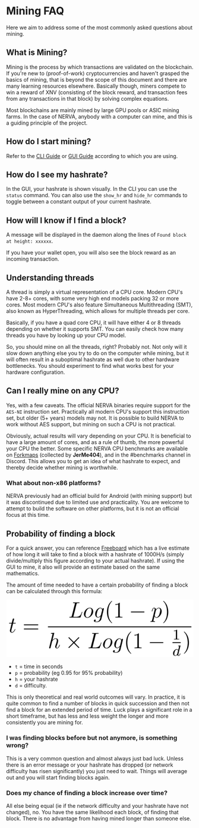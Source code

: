 # Mining FAQ
Here we aim to address some of the most commonly asked questions about mining.

## What is Mining?
Mining is the process by which transactions are validated on the blockchain. If you're new to (proof-of-work) cryptocurrencies and haven't grasped the basics of mining, that is beyond the scope of this document and there are many learning resources elsewhere. Basically though, miners compete to win a reward of XNV (consisting of the block reward, and transaction fees from any transactions in that block) by solving complex equations.

Most blockchains are mainly mined by large GPU pools or ASIC mining farms. In the case of NERVA, anybody with a computer can mine, and this is a guiding principle of the project.

## How do I start mining?
Refer to the [CLI Guide](../cli) or [GUI Guide](../gui) according to which you are using.

## How do I see my hashrate?
In the GUI, your hashrate is shown visually. In the CLI you can use the `status` command. You can also use the `show_hr` and `hide_hr` commands to toggle between a constant output of your current hashrate.

## How will I know if I find a block?
A message will be displayed in the daemon along the lines of `Found block at height: xxxxxx`.

If you have your wallet open, you will also see the block reward as an incoming transaction.

## Understanding threads
A thread is simply a virtual representation of a CPU core. Modern CPU's have 2-8+ cores, with some very high end models packing 32 or more cores. Most modern CPU's also feature Simultaneous Multithreading (SMT), also known as HyperThreading, which allows for multiple threads per core.

Basically, if you have a quad core CPU, it will have either 4 or 8 threads depending on whether it supports SMT. You can easily check how many threads you have by looking up your CPU model.

So, you should mine on all the threads, right? Probably not. Not only will it slow down anything else you try to do on the computer while mining, but it will often result in a suboptimal hashrate as well due to other hardware bottlenecks. You should experiment to find what works best for your hardware configuration.

## Can I really mine on any CPU?
Yes, with a few caveats. The official NERVA binaries require support for the `AES-NI` instruction set. Practically all modern CPU's support this instruction set, but older (5+ years) models may not. It is possible to build NERVA to work without AES support, but mining on such a CPU is not practical.

Obviously, actual results will vary depending on your CPU. It is beneficial to have a large amount of cores, and as a rule of thumb, the more powerful your CPU the better. Some specific NERVA CPU benchmarks are available on [Forkmaps](https://forkmaps.com/#/benchmarks) (collected by **JerMe404**), and in the #benchmarks channel in Discord. This allows you to get an idea of what hashrate to expect, and thereby decide whether mining is worthwhile.

### What about non-x86 platforms?
NERVA previously had an official build for Android (with mining support) but it was discontinued due to limited use and practicality. You are welcome to attempt to build the software on other platforms, but it is not an official focus at this time.

## Probability of finding a block
For a quick answer, you can reference [Freeboard](https://freeboard.io/board/EV5-se) which has a live estimate of how long it will take to find a block with a hashrate of 1000H/s (simply divide/multiply this figure according to your actual hashrate). If using the GUI to mine, it also will provide an estimate based on the same mathematics.

The amount of time needed to have a certain probability of finding a block can be calculated through this formula:

![formula](img/formula.png)

* `t` = time in seconds
* `p` = probability (eg 0.95 for 95% probability)
* `h` = your hashrate
* `d` = difficulty.

This is only theoretical and real world outcomes will vary. In practice, it is quite common to find a number of blocks in quick succession and then not find a block for an extended period of time. Luck plays a significant role in a short timeframe, but has less and less weight the longer and more consistently you are mining for.

### I was finding blocks before but not anymore, is something wrong?
This is a very common question and almost always just bad luck. Unless there is an error message or your hashrate has dropped (or network difficulty has risen significantly) you just need to wait. Things will average out and you will start finding blocks again.

### Does my chance of finding a block increase over time?
All else being equal (ie if the network difficulty and your hashrate have not changed), no. You have the same likelihood each block, of finding that block. There is no advantage from having mined longer than someone else.